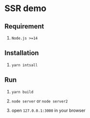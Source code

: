 # SSR demo

## Requirement

1. `Node.js >=14`

## Installation

1. `yarn intsall`

## Run 

1. `yarn build`

2. `node server` or `node server2`

3. open `127.0.0.1:3000` in your browser
